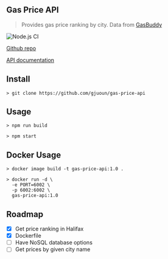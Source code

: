 ## Gas Price API

> Provides gas price ranking by city. Data from [GasBuddy](https://www.gasbuddy.com/) 

![Node.js CI](https://github.com/gjuoun/gas-price-api/workflows/Node.js%20CI/badge.svg)

[Github repo](https://github.com/gjuoun/gas-price-api)

[API documentation](https://stoplight.io/p/docs/gh/gjuoun/gas-price-api)

## Install

    > git clone https://github.com/gjuoun/gas-price-api

## Usage

    > npm run build

    > npm start

## Docker Usage

    > docker image build -t gas-price-api:1.0 .

    > docker run -d \
      -e PORT=6002 \
      -p 6002:6002 \
      gas-price-api:1.0


## Roadmap

- [x] Get price ranking in Halifax
- [x] Dockerfile
- [ ] Have NoSQL database options
- [ ] Get prices by given city name
